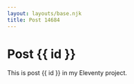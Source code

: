 ```yaml
---
layout: layouts/base.njk
title: Post 14684
---
```


# Post {{ id }}

This is post {{ id }} in my Eleventy project.
